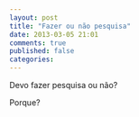 ```yaml
---
layout: post
title: "Fazer ou não pesquisa"
date: 2013-03-05 21:01
comments: true
published: false
categories: 
---
```


Devo fazer pesquisa ou não?

Porque?
